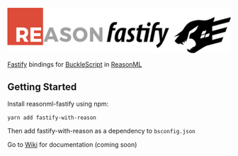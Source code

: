 ![Logo](Reasonfastify.png)

[Fastify](https://www.fastify.io/) bindings for [BuckleScript](https://github.com/bloomberg/bucklescript) in [ReasonML](https://reasonml.github.io/) 

## Getting Started
Install reasonml-fastify using npm:
```
yarn add fastify-with-reason
```

Then add fastify-with-reason as a dependency to `bsconfig.json`

Go to [Wiki](https://github.com/aaronshaf/reasonml-fastify/wiki) for documentation (coming soon)